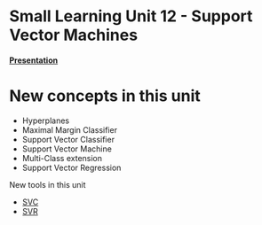 # Small Learning Unit 12 - Support Vector Machines


#### [Presentation](https://docs.google.com/presentation/d/1YsbmKdzEZ9B3SgYasvGro9d5JtTTU6_uBClBghVAb7Q/edit?usp=sharing)

# New concepts in this unit

*  Hyperplanes
*  Maximal Margin Classifier
*  Support Vector Classifier
*  Support Vector Machine
*  Multi-Class extension
*  Support Vector Regression

New tools in this unit

* [SVC](https://scikit-learn.org/stable/modules/generated/sklearn.svm.SVC.html)
* [SVR](https://scikit-learn.org/stable/modules/generated/sklearn.svm.SVR.html)
